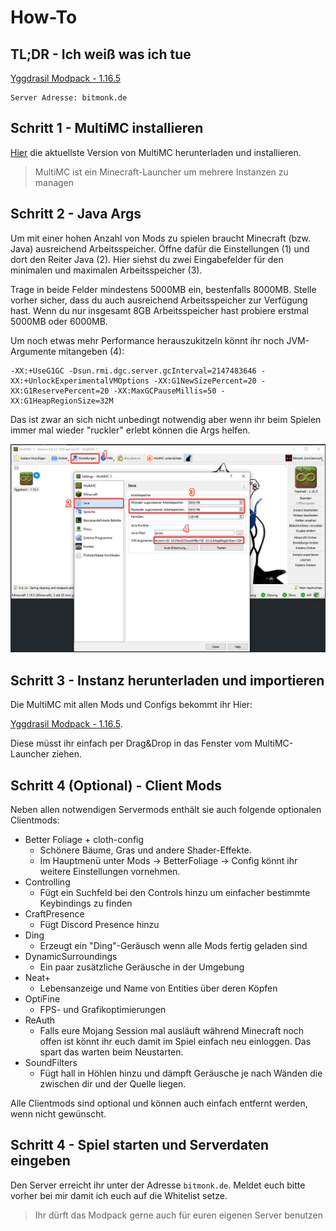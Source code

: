 # How-To

## TL;DR - Ich weiß was ich tue

[Yggdrasil Modpack - 1.16.5](https://drive.google.com/file/d/1N-kB6476df--vH0SLJ9Pj0e8wj3-X6xB/view?usp=sharing)

```
Server Adresse: bitmonk.de
```

## Schritt 1 - MultiMC installieren

[Hier](https://multimc.org/#Download) die aktuellste Version von MultiMC herunterladen und installieren.

> MultiMC ist ein Minecraft-Launcher um mehrere Instanzen zu managen

## Schritt 2 - Java Args

Um mit einer hohen Anzahl von Mods zu spielen braucht Minecraft (bzw. Java) ausreichend Arbeitsspeicher. Öffne dafür die Einstellungen (1) und dort den Reiter Java (2). Hier siehst du zwei Eingabefelder für den minimalen und maximalen Arbeitsspeicher (3).

Trage in beide Felder mindestens 5000MB ein, bestenfalls 8000MB. Stelle vorher sicher, dass du auch ausreichend Arbeitsspeicher zur Verfügung hast. Wenn du nur insgesamt 8GB Arbeitsspeicher hast probiere erstmal 5000MB oder 6000MB.

Um noch etwas mehr Performance herauszukitzeln könnt ihr noch JVM-Argumente mitangeben (4):

```
-XX:+UseG1GC -Dsun.rmi.dgc.server.gcInterval=2147483646 -XX:+UnlockExperimentalVMOptions -XX:G1NewSizePercent=20 -XX:G1ReservePercent=20 -XX:MaxGCPauseMillis=50 -XX:G1HeapRegionSize=32M
```

Das ist zwar an sich nicht unbedingt notwendig aber wenn ihr beim Spielen immer mal wieder "ruckler" erlebt können die Args helfen.

![](assets/multimc-settings.png)

## Schritt 3 - Instanz herunterladen und importieren

Die MultiMC mit allen Mods und Configs bekommt ihr Hier:

[Yggdrasil Modpack - 1.16.5](https://drive.google.com/file/d/1N-kB6476df--vH0SLJ9Pj0e8wj3-X6xB/view?usp=sharing).

Diese müsst ihr einfach per Drag&Drop in das Fenster vom MultiMC-Launcher ziehen.

## Schritt 4 (Optional) - Client Mods

Neben allen notwendigen Servermods enthält sie auch folgende optionalen Clientmods:

- Better Foliage + cloth-config
  - Schönere Bäume, Gras und andere Shader-Effekte.
  - Im Hauptmenü unter Mods -> BetterFoliage -> Config könnt ihr weitere Einstellungen vornehmen.
- Controlling
  - Fügt ein Suchfeld bei den Controls hinzu um einfacher bestimmte Keybindings zu finden
- CraftPresence
  - Fügt Discord Presence hinzu
- Ding
  - Erzeugt ein "Ding"-Geräusch wenn alle Mods fertig geladen sind
- DynamicSurroundings
  - Ein paar zusätzliche Geräusche in der Umgebung
- Neat+
  - Lebensanzeige und Name von Entities über deren Köpfen
- OptiFine
  - FPS- und Grafikoptimierungen
- ReAuth
  - Falls eure Mojang Session mal ausläuft während Minecraft noch offen ist könnt ihr euch damit im Spiel einfach neu einloggen. Das spart das warten beim Neustarten.
- SoundFilters
  - Fügt hall in Höhlen hinzu und dämpft Geräusche je nach Wänden die zwischen dir und der Quelle liegen.

Alle Clientmods sind optional und können auch einfach entfernt werden, wenn nicht gewünscht.

## Schritt 4 - Spiel starten und Serverdaten eingeben

Den Server erreicht ihr unter der Adresse `bitmonk.de`. Meldet euch bitte vorher bei mir damit ich euch auf die Whitelist setze.

> Ihr dürft das Modpack gerne auch für euren eigenen Server benutzen

